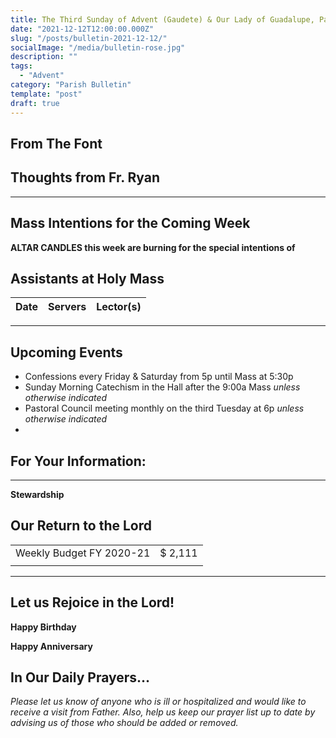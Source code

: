 ```yaml
---
title: The Third Sunday of Advent (Gaudete) & Our Lady of Guadalupe, Patroness of the Americas
date: "2021-12-12T12:00:00.000Z"
slug: "/posts/bulletin-2021-12-12/"
socialImage: "/media/bulletin-rose.jpg"
description: ""
tags:
  - "Advent"
category: "Parish Bulletin"
template: "post"
draft: true
---
```


## From The Font



## Thoughts from Fr. Ryan



---

## Mass Intentions for the Coming Week



**ALTAR CANDLES this week are burning for the special intentions of**

## Assistants at Holy Mass

| Date | Servers | Lector(s) |
| :--: | :--: | :--: |

---

## Upcoming Events

* Confessions every Friday & Saturday from 5p until Mass at 5:30p
* Sunday Morning Catechism in the Hall after the 9:00a Mass *unless otherwise indicated*
* Pastoral Council meeting monthly on the third Tuesday at 6p *unless otherwise indicated*
*  


## For Your Information:


---

**Stewardship** 

## Our Return to the Lord
| | |
| :--- | ---: |
| Weekly Budget FY 2020-21 | $ 2,111 |
| | |

---

## Let us Rejoice in the Lord!

**Happy Birthday** 

**Happy Anniversary** 

## In Our Daily Prayers… 

*Please let us know of anyone who is ill or hospitalized and would like to receive a visit from Father. Also, help us keep our prayer list up to date by advising us of those who should be added or removed.*

